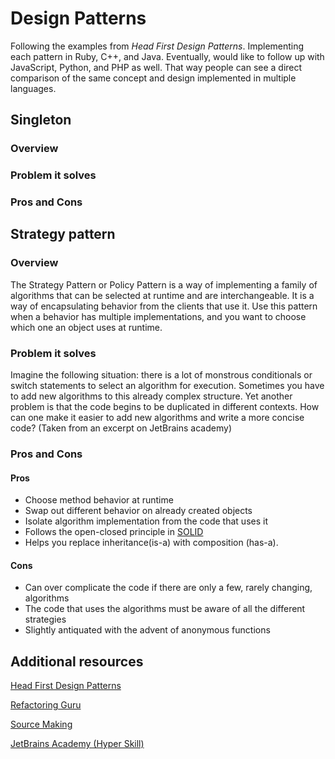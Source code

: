 # Design Patterns

Following the examples from _Head First Design Patterns_. Implementing each pattern in Ruby, C++, and Java. Eventually, would like to follow up with JavaScript, Python, and PHP as well. That way people can see a direct comparison of the same concept and design implemented in multiple languages.

## Singleton

### Overview

### Problem it solves

### Pros and Cons

## Strategy pattern

### Overview

The Strategy Pattern or Policy Pattern is a way of implementing a family of algorithms that can be selected at runtime and are interchangeable. It is a way of encapsulating behavior from the clients that use it. Use this pattern when a behavior has multiple implementations, and you want to choose which one an object uses at runtime.

### Problem it solves

Imagine the following situation: there is a lot of monstrous conditionals or switch statements to select an algorithm for execution. Sometimes you have to add new algorithms to this already complex structure. Yet another problem is that the code begins to be duplicated in different contexts. How can one make it easier to add new algorithms and write a more concise code? (Taken from an excerpt on JetBrains academy)

### Pros and Cons

#### Pros

* Choose method behavior at runtime
* Swap out different behavior on already created objects
* Isolate algorithm implementation from the code that uses it
* Follows the open-closed principle in [SOLID](https://scotch.io/bar-talk/s-o-l-i-d-the-first-five-principles-of-object-oriented-design)
* Helps you replace inheritance(is-a) with composition (has-a).

#### Cons

* Can over complicate the code if there are only a few, rarely changing, algorithms
* The code that uses the algorithms must be aware of all the different strategies
* Slightly antiquated with the advent of anonymous functions


## Additional resources

[Head First Design Patterns](https://www.amazon.com/Head-First-Design-Patterns-Brain-Friendly/dp/0596007124)

[Refactoring Guru](https://refactoring.guru/design-patterns/)

[Source Making](https://sourcemaking.com/design_patterns/)

[JetBrains Academy (Hyper Skill)](https://hyperskill.org/knowledge-map)